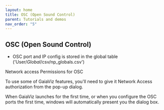 ```yaml
---
layout: home
title: OSC (Open Sound Control)
parent: Tutorials and demos
nav_order: "5"
---
```


## OSC (Open Sound Control)
- OSC port and IP config is stored in the global table ('User/_Global_/csv/np_globals.csv')

Network access Permissions for OSC

To use some of GaiaViz features, you'll need to give it Network Access authorization from the pop-up dialog.

When GaiaViz launches for the first time, or when you configure the OSC ports the first time, windows will automatically present you the dialog box.